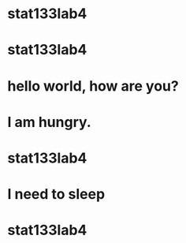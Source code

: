 # stat133lab4
# stat133lab4
# hello world, how are you?
# I am hungry. 
# stat133lab4
# I need to sleep
# stat133lab4
